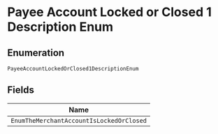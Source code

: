 
# Payee Account Locked or Closed 1 Description Enum

## Enumeration

`PayeeAccountLockedOrClosed1DescriptionEnum`

## Fields

| Name |
|  --- |
| `EnumTheMerchantAccountIsLockedOrClosed` |

